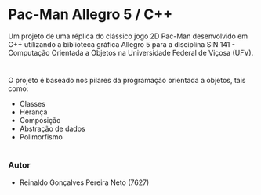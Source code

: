 # Pac-Man Allegro 5 / C++

Um projeto de uma réplica do clássico jogo 2D Pac-Man desenvolvido em C++ utilizando a biblioteca gráfica Allegro 5 para a disciplina SIN 141 - Computação Orientada a Objetos na Universidade Federal de Viçosa (UFV).

#
O projeto é baseado nos pilares da programação orientada a objetos, tais como:

- Classes
- Herança
- Composição
- Abstração de dados
- Polimorfismo

#
### Autor

* Reinaldo Gonçalves Pereira Neto (7627)
